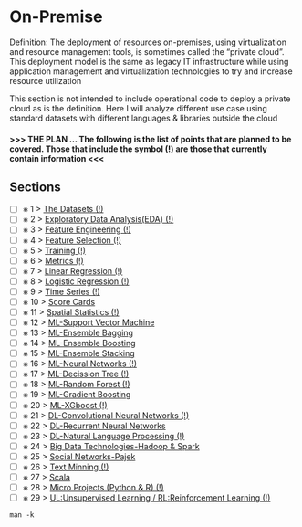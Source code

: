 # On-Premise
Definition: The deployment of resources on-premises, using virtualization and resource management tools, is
sometimes called the “private cloud”.  This deployment model is the same as legacy IT infrastructure while using application management and virtualization technologies to try and increase resource utilization

This section is not intended to include operational code to deploy a private cloud as is the definition. Here I will analyze different use case using standard datasets with different languages & libraries outside the cloud

#### >>> THE PLAN ... The following is the list of points that are planned to be covered. Those that include the symbol (!) are those that currently contain information <<<

## Sections

- [ ] &#x2A33; 1 > [The Datasets (!)](Journey/001)
- [ ] &#x2A33; 2 > [Exploratory Data Analysis(EDA) (!)](Journey/002)
- [ ] &#x2A33; 3 > [Feature Engineering (!)](Journey/003)
- [ ] &#x2A33; 4 > [Feature Selection (!)](Journey/004)
- [ ] &#x2A33; 5 > [Training (!)](Journey/005)
- [ ] &#x2A33; 6 > [Metrics (!)](Journey/006)
- [ ] &#x2A33; 7 > [Linear Regression (!)](Journey/007)
- [ ] &#x2A33; 8 > [Logistic Regression (!)](Journey/008)
- [ ] &#x2A33; 9 > [Time Series (!)](Journey/009)
- [ ] &#x2A33; 10 > [Score Cards](Journey/010)
- [ ] &#x2A33; 11 > [Spatial Statistics (!)](Journey/011)
- [ ] &#x2A33; 12 > [ML-Support Vector Machine](Journey/012)
- [ ] &#x2A33; 13 > [ML-Ensemble Bagging](Journey/013/Readme.md)
- [ ] &#x2A33; 14 > [ML-Ensemble Boosting](Journey/014/Readme.md)
- [ ] &#x2A33; 15 > [ML-Ensemble Stacking](Journey/015/Readme.md)
- [ ] &#x2A33; 16 > [ML-Neural Networks (!)](Journey/016)
- [ ] &#x2A33; 17 > [ML-Decission Tree (!)](Journey/017)
- [ ] &#x2A33; 18 > [ML-Random Forest (!)](Journey/018)
- [ ] &#x2A33; 19 > [ML-Gradient Boosting](Journey/019)
- [ ] &#x2A33; 20 > [ML-XGboost (!)](Journey/020)
- [ ] &#x2A33; 21 > [DL-Convolutional Neural Networks (!)](Journey/021)
- [ ] &#x2A33; 22 > [DL-Recurrent Neural Networks](Journey/022/Readme.md)
- [ ] &#x2A33; 23 > [DL-Natural Language Processing (!)](Journey/023)
- [ ] &#x2A33; 24 > [Big Data Technologies-Hadoop & Spark](Journey/024/Readme.md)
- [ ] &#x2A33; 25 > [Social Networks-Pajek](Journey/025/Readme.md)
- [ ] &#x2A33; 26 > [Text Minning (!)](Journey/026/Readme.md)
- [ ] &#x2A33; 27 > [Scala](Journey/027/Readme.md)
- [ ] &#x2A33; 28 > [Micro Projects (Python & R) (!)](Journey/028)
- [ ] &#x2A33; 29 > [UL:Unsupervised Learning / RL:Reinforcement Learning (!)](Journey/029)

```
man -k
``` 

